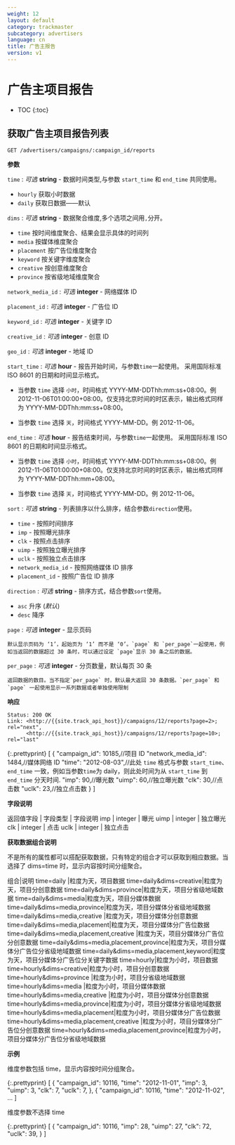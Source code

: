 ```yaml
---
weight: 12
layout: default
category: trackmaster
subcategory: advertisers
language: cn
title: 广告主报告
version: v1
---
```


# 广告主项目报告

* TOC
{:toc}


## 获取广告主项目报告列表

    GET /advertisers/campaigns/:campaign_id/reports

**参数**

`time`
: _可选_ **string** - 数据时间类型,与参数 `start_time` 和 `end_time` 共同使用。


  * `hourly` 获取小时数据
  * `daily` 获取日数据——默认

`dims`
: _可选_ **string** - 数据聚合维度,多个选项之间用`,`分开。

  * `time` 按时间维度聚合、结果会显示具体的时间列
  * `media` 按媒体维度聚合
  * `placement` 按广告位维度聚合
  * `keyword` 按关键字维度聚合
  * `creative` 按创意维度聚合
  * `province` 按省级地域维度聚合


`network_media_id`
: _可选_ **integer** - 网络媒体 ID

`placement_id`
: _可选_ **integer** - 广告位 ID

`keyword_id`
: _可选_ **integer** - 关键字 ID

`creative_id`
: _可选_ **integer** - 创意 ID

`geo_id`
: _可选_ **integer** - 地域 ID

`start_time`
: _可选_ **hour** - 报告开始时间，与参数`time`一起使用。
采用国际标准 ISO 8601 的日期和时间显示格式。

  * 当参数 `time` 选择 `小时`，时间格式 YYYY-MM-DDThh:mm:ss+08:00。例 2012-11-06T01:00:00+08:00。仅支持北京时间的时区表示，输出格式同样为 YYYY-MM-DDThh:mm:ss+08:00。

  * 当参数 `time` 选择 `天`，时间格式 YYYY-MM-DD。例 2012-11-06。



`end_time`
: _可选_ **hour** - 报告结束时间，与参数`time`一起使用。
采用国际标准 ISO 8601 的日期和时间显示格式。

  * 当参数 `time` 选择 `小时`，时间格式 YYYY-MM-DDThh:mm:ss+08:00。例 2012-11-06T01:00:00+08:00。仅支持北京时间的时区表示，输出格式同样为 YYYY-MM-DDThh:mm+08:00。

  * 当参数 `time` 选择 `天`，时间格式 YYYY-MM-DD。例 2012-11-06。



`sort`
: _可选_ **string** - 列表排序以什么排序，结合参数`direction`使用。

  * `time` - 按照时间排序
  * `imp` - 按照曝光排序
  * `clk` - 按照点击排序
  * `uimp` - 按照独立曝光排序
  * `uclk` - 按照独立点击排序
  * `network_media_id` - 按照网络媒体 ID 排序
  * `placement_id` - 按照广告位 ID 排序

`direction`
: _可选_ **string** - 排序方式，结合参数`sort`使用。

  * `asc` 升序 (_默认_)
  * `desc` 降序

`page`
: _可选_ **integer** - 显示页码

	默认显示页码为 ‘1’，起始页为 ‘1’ 而不是 ‘0’。`page` 和 `per_page`一起使用，例如当返回的数据超过 30 条时，可以通过设定 `page`显示 30 条之后的数据。

`per_page`
: _可选_ **integer** - 分页数量，默认每页 30 条

	返回数据的数目。当不指定`per_page` 时，默认最大返回 30 条数据。`per_page` 和 `page` 一起使用显示一系列数据或者单独使用限制

**响应**

    Status: 200 OK
    Link: <http://{{site.track_api_host}}/campaigns/12/reports?page=2>; rel="next",
          <http://{{site.track_api_host}}/campaigns/12/reports?page=10>; rel="last"

{:.prettyprint}
    [
      {
        "campaign_id": 10185,//项目 ID
        "network_media_id": 1484,//媒体网络 ID
        "time": "2012-08-03",//此处 `time` 格式与参数 `start_time`、`end_time` 一致，例如当参数`time`为 daily，则此处时间为从 `start_time` 到 `end_time` 分天时间.
        "imp": 90,//曝光数
        "uimp": 60,//独立曝光数
        "clk": 30,//点击数
        "uclk": 23,//独立点击数
      }
    ]


**字段说明**

返回值字段 | 字段类型     | 字段说明
imp      | integer     | 曝光
uimp     | integer     | 独立曝光
clk      | integer     | 点击
uclk     | integer     | 独立点击

**获取数据组合说明**

不是所有的属性都可以搭配获取数据，只有特定的组合才可以获取到相应数据。当选择了 dims=time 时，显示内容按时间分组聚合。

组合|说明
time=daily  |粒度为天，项目数据
time=daily&dims=creative|粒度为天，项目分创意数据
time=daily&dims=province|粒度为天，项目分省级地域数据
time=daily&dims=media|粒度为天，项目分媒体数据
time=daily&dims=media,province|粒度为天，项目分媒体分省级地域数据
time=daily&dims=media,creative |粒度为天，项目分媒体分创意数据
time=daily&dims=media,placement|粒度为天，项目分媒体分广告位数据
time=daily&dims=media,placement,creative |粒度为天，项目分媒体分广告位分创意数据
time=daily&dims=media,placement,province|粒度为天，项目分媒体分广告位分省级地域数据
time=daily&dims=media,placement,keyword|粒度为天，项目分媒体分广告位分关键字数据
time=hourly|粒度为小时，项目数据
time=hourly&dims=creative|粒度为小时，项目分创意数据
time=hourly&dims=province |粒度为小时，项目分省级地域数据
time=hourly&dims=media |粒度为小时，项目分媒体数据
time=hourly&dims=media,creative |粒度为小时，项目分媒体分创意数据
time=hourly&dims=media,province|粒度为小时，项目分媒体分省级地域数据
time=hourly&dims=media,placement|粒度为小时，项目分媒体分广告位数据
time=hourly&dims=media,placement,creative |粒度为小时，项目分媒体分广告位分创意数据
time=hourly&dims=media,placement,province|粒度为小时，项目分媒体分广告位分省级地域数据



**示例**

维度参数包括 time，显示内容按时间分组聚合。

{:.prettyprint}
    [
        {
            "campaign_id": 10116,
            "time": "2012-11-01",
            "imp": 3,
            "uimp": 3,
            "clk": 7,
            "uclk": 7,
        },
        {
            "campaign_id": 10116,
            "time": "2012-11-02",
        …
    ]

维度参数不选择 time

{:.prettyprint}
    [
        {
            "campaign_id": 10116,
            "imp": 28,
            "uimp": 27,
            "clk": 72,
            "uclk": 39,
        }
    ]
